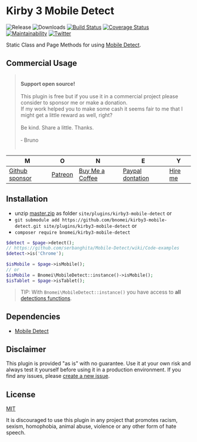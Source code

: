 # Kirby 3 Mobile Detect

![Release](https://flat.badgen.net/packagist/v/bnomei/kirby3-mobile-detect?color=ae81ff)
![Downloads](https://flat.badgen.net/packagist/dt/bnomei/kirby3-mobile-detect?color=272822)
[![Build Status](https://flat.badgen.net/travis/bnomei/kirby3-mobile-detect)](https://travis-ci.com/bnomei/kirby3-mobile-detect)
[![Coverage Status](https://flat.badgen.net/coveralls/c/github/bnomei/kirby3-mobile-detect)](https://coveralls.io/github/bnomei/kirby3-mobile-detect) 
[![Maintainability](https://flat.badgen.net/codeclimate/maintainability/bnomei/kirby3-mobile-detect)](https://codeclimate.com/github/bnomei/kirby3-monbile-detect) 
[![Twitter](https://flat.badgen.net/badge/twitter/bnomei?color=66d9ef)](https://twitter.com/bnomei)

Static Class and Page Methods for using [Mobile Detect](https://github.com/serbanghita/).

## Commercial Usage

> <br>
> <b>Support open source!</b><br><br>
> This plugin is free but if you use it in a commercial project please consider to sponsor me or make a donation.<br>
> If my work helped you to make some cash it seems fair to me that I might get a little reward as well, right?<br><br>
> Be kind. Share a little. Thanks.<br><br>
> &dash; Bruno<br>
> &nbsp; 

| M | O | N | E | Y |
|---|----|---|---|---|
| [Github sponsor](https://github.com/sponsors/bnomei) | [Patreon](https://patreon.com/bnomei) | [Buy Me a Coffee](https://buymeacoff.ee/bnomei) | [Paypal dontation](https://www.paypal.me/bnomei/15) | [Hire me](mailto:b@bnomei.com?subject=Kirby) |

## Installation

- unzip [master.zip](https://github.com/bnomei/kirby3-mobile-detect/archive/master.zip) as folder `site/plugins/kirby3-mobile-detect` or
- `git submodule add https://github.com/bnomei/kirby3-mobile-detect.git site/plugins/kirby3-mobile-detect` or
- `composer require bnomei/kirby3-mobile-detect`

```php
$detect = $page->detect();
// https://github.com/serbanghita/Mobile-Detect/wiki/Code-examples
$detect->is('Chrome');

$isMobile = $page->isMobile();
// or
$isMobile = Bnomei\MobileDetect::instance()->isMobile();
$isTablet = $page->isTablet();
```

> TIP: With `Bnomei\MobileDetect::instance()` you have access to **all** [detections functions](https://github.com/serbanghita/Mobile-Detect/wiki/Code-examples).

## Dependencies

- [Mobile Detect](https://github.com/serbanghita/)

## Disclaimer

This plugin is provided "as is" with no guarantee. Use it at your own risk and always test it yourself before using it in a production environment. If you find any issues, please [create a new issue](https://github.com/bnomei/kirby3-mobile-detect/issues/new).

## License

[MIT](https://opensource.org/licenses/MIT)

It is discouraged to use this plugin in any project that promotes racism, sexism, homophobia, animal abuse, violence or any other form of hate speech.
